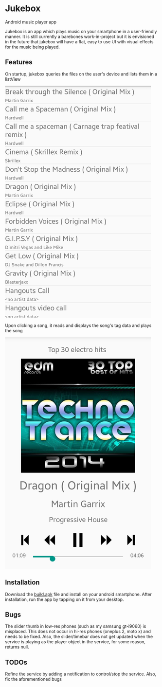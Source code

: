 # Jukebox
Android music player app 

Jukebox is an app which plays music on your smartphone in a user-friendly manner. It is still currently a barebones work-in-project but it is envisioned in the future that jukebox will have a flat, easy to use UI with visual effects for the music being played. 

## Features 

On startup, jukebox queries the files on the user's device and lists them in a listView

![list_songs_activity](/doc/list_songs_activity.png)

Upon clicking a song, it reads and displays the song's tag data and plays the song

![song_over_the_horizon](/doc/player_activity_slider.png)

## Installation

Download the [build.apk](https://github.com/Aniruddha-Deb/Jukebox/releases/download/v0.0-indev/build.apk) file and install on your android smartphone. After installation, run the app by tapping on it from your desktop. 

## Bugs

The slider thumb in low-res phones (such as my samsung gt-i9060) is misplaced. This does not occur in hi-res phones (oneplus 2, moto x) and needs to be fixed. Also, the slider/timebar does not get updated when the service is playing as the player object in the service, for some reason, returns null.

## TODOs

Refine the service by adding a notification to control/stop the service. Also, fix the aforementioned bugs
